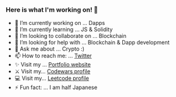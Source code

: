 ### Here is what I'm working on! 👋


- 🔭 I’m currently working on ... Dapps
- 🌱 I’m currently learning ... JS & Solidity
- 👯 I’m looking to collaborate on ... Blockchain
- 🤔 I’m looking for help with ... Blockchain & Dapp development
- 💬 Ask me about ... Crypto :)
- 📫 How to reach me: ... [Twitter](https://twitter.com/eremitik)
- ✨ Visit my ... [Portfolio website](https://eremitik.github.io/mywebsite/#/)
- ⚔️ Visit my... [Codewars profile](https://www.codewars.com/users/eremitik)
- 💻 Visit my... [Leetcode profile](https://leetcode.com/eremitik/)
- ⚡ Fun fact: ... I am half Japanese

